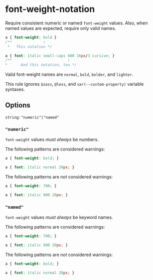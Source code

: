 # font-weight-notation

Require consistent numeric or named `font-weight` values. Also, when named values are expected, require only valid names.

```css
a { font-weight: bold }
/**              ↑
 *   This notation */

a { font: italic small-caps 600 16px/3 cursive; }
/**                         ↑
*      And this notation, too */
```

Valid font-weight names are `normal`, `bold`, `bolder`, and `lighter`.

This rule ignores `$sass`, `@less`, and `var(--custom-property)` variable syntaxes.

## Options

`string`: `"numeric"|"named"`

### `"numeric"`

`font-weight` values *must always* be numbers.

The following patterns are considered warnings:

```css
a { font-weight: bold; }
```

```css
a { font: italic normal 20px; }
```

The following patterns are *not* considered warnings:

```css
a { font-weight: 700; }
```

```css
a { font: italic 900 20px; }
```

### `"named"`

`font-weight` values *must always* be keyword names.

The following patterns are considered warnings:

```css
a { font-weight: 700; }
```

```css
a { font: italic 900 20px; }
```

The following patterns are *not* considered warnings:

```css
a { font-weight: bold; }
```

```css
a { font: italic normal 20px; }
```

